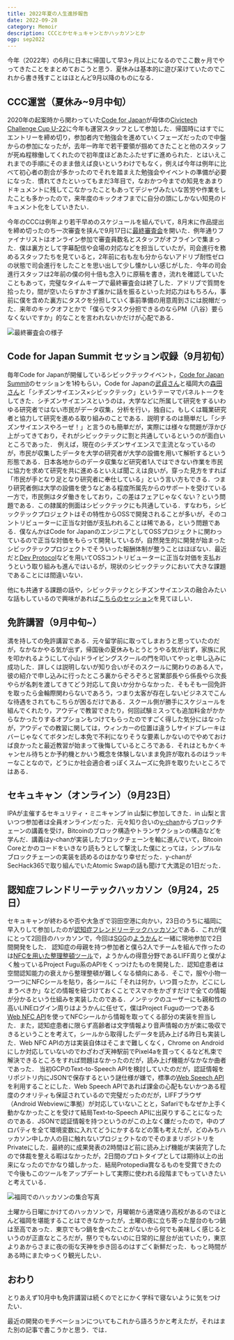 ```yaml
---
title: 2022年夏の人生進捗報告
date: 2022-09-28
category: Memoir
description: CCCとかセキュキャンとかハッカソンとか
ogp: sep2022
---
```


今年（2022年）の6月に日本に帰国して早3ヶ月以上になるのでここ数ヶ月でやってきたことをまとめておこうと思う．夏休みは基本的に遊び呆けていたのでこれから書き残すことはほとんど9月以降のものになる．

## CCC運営（夏休み~9月中旬）
2020年の起案時から関わっていた[Code for Japan](https://www.code4japan.org/)が母体の[Civictech Challenge Cup U-22](https://ccc2022.code4japan.org/)に今年も運営スタッフとして参加した．帰国時にはすでにエントリーを締め切り，参加者内で勉強会を進めていくフェーズだったので中盤からの参加になったが，去年一昨年で若干要領が掴めてきたことと他のスタッフが死ぬ程稼働してくれたので初年度ほどあたふたせずに進められた．とはいえこれまでの手順にそのまま倣えば良いというわけでもなく，例えば今年は例年に比べて初心者の割合が多かったのでそれを踏まえた勉強会やイベントの準備が必要になった．慣れてきたといってもまだ3年目で，なおかつ今までの知見をあまりドキュメントに残してこなかったこともあってデジャヴみたいな苦労や作業をしたことも多かったので，来年度のキックオフまでに自分の頭にしかない知見のドキュメント化をしていきたい．

今年のCCCは例年より若干早めのスケジュールを組んでいて，8月末に作品提出を締め切ったのち一次審査を挟んで9月17日に[最終審査会](https://www.youtube.com/watch?v=Lh3CK4Jy8U8)を開いた．例年通りファイナリストはオンライン参加で審査員数名とスタッフがオフラインで集まった．僕は裏方として字幕配信や会場の対応などを担当していたが，司会進行を務めるスタッフたちを見ていると，2年前に右も左も分からないアドリブ耐性ゼロの状態で司会進行をしたことを思い出して少し懐かしい感じがした．今年の司会進行スタッフは2年前の僕の何十倍も念入りに原稿を書き，流れを確認していたこともあって，完璧なタイムキープで最終審査会は終了した．アドリブで質問を拾ったり，間が空いたらすかさず誰かに話を振るといった対応力はもちろん，事前に僕を含めた裏方にタスクを分担していく事前準備の用意周到さには脱帽だった．来年のキックオフとかで「僕らでタスク分担できるのならPM（八谷）要らなくないですか」的なことを言われないかだけが心配である．

![最終審査会の様子](/media/sep2022.webp)

## Code for Japan Summit セッション収録（9月初旬）
毎年Code for Japanが開催しているシビックテックイベント，[Code for Japan Summit](https://summit2022.code4japan.org/)のセッションを1枠もらい，Code for Japanの[武貞さん](https://twitter.com/mamisada)と福岡大の[森田さん](https://twitter.com/ymorita613)と「シチズンサイエンス×シビックテック」というテーマでパネルトークをしてきた．シチズンサイエンスというのは，大学などに所属して研究をするいわゆる研究者ではない市民がデータ収集，分析を行い，独自に，もしくは職業研究者と協力して研究を進める取り組みのことである．説明するのは簡単だし「シチズンサイエンスやろーぜ！」と言うのも簡単だが，実際には様々な問題が浮かび上がってきており，それがシビックテックに割と共通しているというのが面白いところであった．
例えば，現在のシチズンサイエンスで主流となっているのが，市民が収集したデータを大学の研究者が大学の設備を用いて解析するという形態である．日本各地からのデータ収集など研究者1人ではできない作業を市民に協力を求めて研究を共に進めるといえば聞こえは良いが，穿った見方をすれば「市民が手となり足となり研究者に奉仕している」という言い方もできる．つまり研究者側は大学の設備を使うなどある程度所属先からのサポートを受けている一方で，市民側はタダ働きをしており，この差はフェアじゃなくない？という問題である．この隷属的側面はシビックテックにも共通している．すなわち，シビックテックプロジェクトはその特性からOSSで開発されることが多いが，そのコントリビューターに正当な対価が支払われることは稀である，という問題である．僕なんかはCode for JapanのエンジニアとしてOSSプロジェクトに関わっているので正当な対価をもらって開発しているが，自然発生的に開発が始まったシビックテックプロジェクトでそういった報酬体制が整うことはほぼない．最近だと[Dev Protocol](https://devprotocol.xyz/)などを用いてOSSコントリビューターに正当な対価を支払おうという取り組みも進んではいるが，現状のシビックテックにおいて大きな課題であることには間違いない．

他にも共通する課題の話や，シビックテックとシチズンサイエンスの融合みたいな話もしているので興味があれば[こちらのセッション](https://www.youtube.com/watch?v=8szPwli5dx4)を見てほしい．

## 免許講習（9月中旬~）
満を持しての免許講習である．元々留学前に取ってしまおうと思っていたのだが，なかなかやる気が出ず，帰国後の夏休みもとうとうやる気が出ず，家族に尻を叩かれるようにして小山ドライビングスクールの門を叩いてやっと申し込みに成功した．詳しくは説明しないが知り合いがそのスクールに関わりのある人で，彼の紹介で申し込みに行ったところ裏からぞろぞろと営業部長やら係長やら次長やらが名刺を渡してきてどう対応して良いか分からなかった．そもそも一回免許を取ったら金輪際関わらないであろう，つまり太客が存在しないビジネスでこんな待遇をされてもこちらが困るだけである．スクール側が勝手にスケジュールを組んでくれたり，アウディで教習できたり，何回試験ミスっても追加料金がかからなかったりするオプションもつけてもらったのですごく得した気分にはなったが，アウディでの教習に関しては，ウィンカーの位置は違うしサイドブレーキはバーじゃなくてボタンだし本免で不利になりそうな要素しかないのでやめておけば良かったと最近教習が始まって後悔しているところである．それはともかくキャンセル待ちとか予約機とかいう概念を体験しないまま免許が取れるのはラッキーなことなので，どうにか社会適合者っぽくスムーズに免許を取りたいところではある．

## セキュキャン（オンライン）（9月23日）
IPAが主催するセキュリティ・ミニキャンプ in 山梨に参加してきた．in 山梨と言いつつ参加者は全員オンラインだった．元々知り合いの[y-chan](https://twitter.com/y_chan_dev)からブロックチェーンの講義を受け，Bitcoinのブロック構造やトランザクションの構造などを学んだ．講義はy-chanが実装したブロックチェーンを軸に進んでいて，Bitcoin Coreとかのコードをいきなり読もうとして撃沈した僕にとっては，シンプルなブロックチェーンの実装を読めるのはかなり幸せだった．y-chanがSecHack365で取り組んでいたAtomic Swapの話も聞けて大満足の1日だった．

## 認知症フレンドリーテックハッカソン（9月24，25日）
セキュキャンが終わるや否や大急ぎで羽田空港に向かい，23日のうちに福岡に早入りして参加したのが[認知症フレンドリーテックハッカソン](https://dementia-friendly-tech.connpass.com/event/255954/)である．これが僕にとって2回目のハッカソンで，今回は[SGG](https://sugokunaritai.dev/)の[ようかん](https://twitter.com/inoue2002)と一緒に現地参加で2日間開発をした．
認知症の母親を持つ参加者と僕ら2人でチームを組んで作ったのは[NFCを用いた整理整頓ツール](https://protopedia.net/prototype/3379)で，ようかんの得意分野であるLIFF周りと僕がよく触っているProject Fugu系のAPIをくっつけたものを開発した．認知症患者は空間認知能力の衰えから整理整頓が難しくなる傾向にある．そこで，服や小物一つ一つにNFCシールを貼り，各シールに「それは何か，いつ買ったか，どこにしまうべきか」などの情報を紐づけておくことでスマホをかざすだけで全ての情報が分かるという仕組みを実装したのである．ノンテックのユーザーにも親和性の高いLINEログイン周りはようかんに任せて，僕はProject Fuguの一つである[Web NFC API](https://developer.mozilla.org/en-US/docs/Web/API/Web_NFC_API)を使ってNFCシールから情報を取ってくる部分の実装を担当した．また，認知症患者に限らず高齢者は文字情報より音声情報の方が楽に吸収できるということを考えて，シールから取得したデータを読み上げる昨日も実装した．Web NFC APIの方は実装自体はそこまで難しくなく，Chrome on Androidにしか対応していないのでわざわざ天神駅前でPixel4aを買ってくるなど札束で解決できるところをすれば問題はなかったのだが，読み上げ機能がなかなか曲者であった．
当初GCPのText-to-Speech APIを検討していたのだが，認証情報をリポジトリ内にJSONで保存するという謎仕様が嫌で，標準の[Web Speech API](https://developer.mozilla.org/en-US/docs/Web/API/Web_Speech_API)を利用することにした．Web Speech APIであれば課金の心配もないかつある程度のクオリティも保証されているので完璧だったのだが，LIFFブラウザ（Android Webviewに準拠）が対応していないことと，Safariでもなぜか上手く動かなかったことを受けて結局Text-to-Speech APIに出戻りすることになったのである．JSONで認証情報を持つというのがこの上なく嫌だったので，中のプロパティを全て環境変数に入れてどうにかするなどの策も考えたが，どのみちハッカソン中しか人の目に触れないプロジェクトなのでそのままリポジトリをPrivateにした．最終的に成果発表の2時間ほど前に読み上げ機能が実装完了したので体裁を整える暇はなかったが，2日間のプロトタイプとしては期待以上の出来になったのでかなり嬉しかった．結局Protopedia賞なるものを受賞できたので今後もこのツールをアップデートして実際に使われる段階までもっていきたいと考えている．

![福岡でのハッカソンの集合写真](/media/fukuoka-hackathon.webp)

土曜から日曜にかけてのハッカソンで，月曜朝から通常通り高校があるのでほとんど福岡を堪能することはできなかったが，土曜の夜に立ち寄った屋台のもつ鍋は至高であった．東京でもつ鍋を食べたことがないから何でも美味しく感じるというのが正直なところだが，祭りでもないのに日常的に屋台が出ていたり，東京よりあからさまに夜の街な天神を歩き回るのはすごく新鮮だった．もっと時間がある時にまたゆっくり観光したい．

## おわり
とりあえず10月中も免許講習は続くのでとにかく学科で寝ないように気をつけたい．

最近の開発のモチベーションについてもこれから語ろうかと考えたが，それはまた別の記事で書こうかと思う．では．
